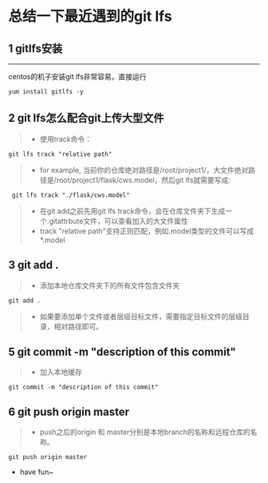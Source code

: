 总结一下最近遇到的git lfs  
==========================
## 1 gitlfs安装  
___________
centos的机子安装git lfs非常容易，直接运行  
```Shell  
yum install gitlfs -y  
```  
## 2 git lfs怎么配合git上传大型文件  
> * 使用track命令： 
```Shell  
git lfs track "relative path"  
```
> * for example, 当前你的仓库绝对路径是/root/project1/，大文件绝对路径是/root/project1/flask/cws.model，然后git lfs就需要写成:
```Shell  
 git lfs track "./flask/cws.model"  
```  
> * 在git add之前先用git lfs track命令，会在仓库文件夹下生成一个.gitattrbute文件，可以查看加入的大文件属性
> * track "relative path"支持正则匹配，例如.model类型的文件可以写成*.model

## 3 git add .   
> * 添加本地仓库文件夹下的所有文件包含文件夹
```Shell  
git add .  
```  
> * 如果要添加单个文件或者层级目标文件，需要指定目标文件的层级目录，相对路径即可。  
## 5 git commit -m "description of this commit"  
> * 加入本地缓存
```Shell  
git commit -m "description of this commit"  
```  
## 6 git push origin master
> * push之后的origin 和 master分别是本地branch的名称和远程仓库的名称。
```Shell  
git push origin master  
```  

* have fun~
